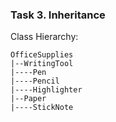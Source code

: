 ### Task 3. Inheritance

Class Hierarchy:
```
OfficeSupplies
|--WritingTool
|----Pen
|----Pencil
|----Highlighter
|--Paper
|----StickNote
```